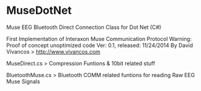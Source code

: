 MuseDotNet
==========

Muse EEG Bluetooth Direct Connection Class for Dot Net (C#)

First Implementation of Interaxon Muse Communication Protocol
Warning: Proof of concept unoptimized code
Ver: 0.1, released: 11/24/2014
By David Vivancos  > http://www.vivancos.com 

MuseDirect.cs > Compression Funtions & 10bit related stuff

BluetoothMuse.cs > Bluetooth COMM related funtions for reading Raw EEG Muse Signals



